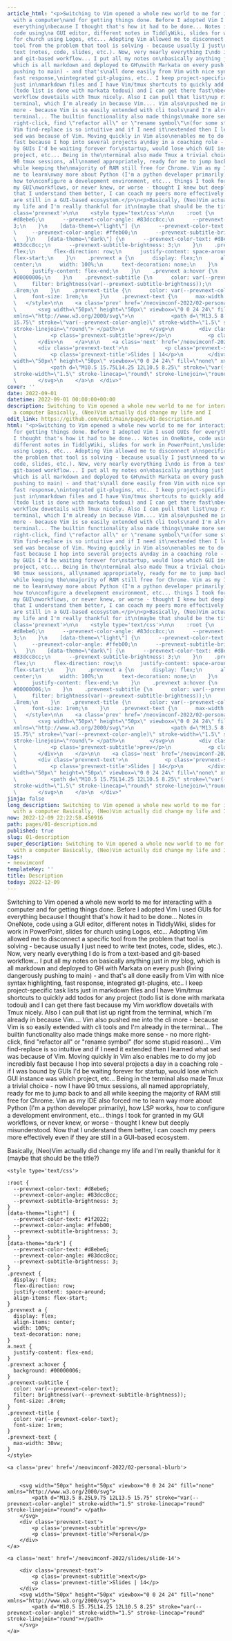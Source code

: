 ```yaml
---
article_html: "<p>Switching to Vim opened a whole new world to me for interacting
  with a computer\nand for getting things done. Before I adopted Vim I used GUIs for
  everything\nbecause I thought that's how it had to be done... Notes in OneNote,
  code using\na GUI editor, different notes in TiddlyWiki, slides for work in PowerPoint,\nslides
  for church using Logos, etc... Adopting Vim allowed me to disconnect a\nspecific
  tool from the problem that tool is solving - because usually I just\nneed to write
  text (notes, code, slides, etc.). Now, very nearly everything I\ndo is from a text-based
  and git-based workflow... I put all my notes on\nbasically anything just in my blog,
  which is all markdown and deployed to GH\nwith Markata on every push (living dangerously
  pushing to main) - and that's\nall done easily from Vim with nice syntax highlighting,
  fast response,\nintegrated git-plugins, etc.. I keep project-specific task lists
  just in\nmarkdown files and I have Vim/tmux shortcuts to quickly add todos for any\nproject
  (todo list is done with markata todoui) and I can get there fast\nbecause my Vim
  workflow dovetails with Tmux nicely. Also I can pull that list\nup right from the
  terminal, which I'm already in because Vim.... Vim also\npushed me into the cli
  more - because Vim is so easily extended with cli tools\nand I'm already in the
  terminal... The builtin functionality also made things\nmake more sense - no more
  right-click, find \"refactor all\" or \"rename symbol\"\n(for some stupid reason)...
  Vim find-replace is so intuitive and if I need it\nextended then I learned what
  sed was because of Vim. Moving quickly in Vim also\nenables me to do my job incredibly
  fast because I hop into several projects a\nday in a coaching role - if I was bound
  by GUIs I'd be waiting forever for\nstartup, would lose which GUI instance was which
  project, etc... Being in the\nterminal also made Tmux a trivial choice - now I have
  90 tmux sessions, all\nnamed appropriately, ready for me to jump back to and all
  while keeping the\nmajority of RAM still free for Chrome. Vim as my IDE also forced
  me to learn\nway more about Python (I'm a python developer primarily), how LSP works,
  how to\nconfigure a development environment, etc... things I took for granted in
  my GUI\nworkflows, or never knew, or worse - thought I knew but deeply misunderstood.\nNow
  that I understand them better, I can coach my peers more effectively even\nif they
  are still in a GUI-based ecosystem.</p>\n<p>Basically, (Neo)Vim actually did change
  my life and I'm really thankful for it\n(maybe that should be the title?)</p>\n<div
  class='prevnext'>\n\n    <style type='text/css'>\n\n    :root {\n      --prevnext-color-text:
  #d8ebe6;\n      --prevnext-color-angle: #83dcc8cc;\n      --prevnext-subtitle-brightness:
  3;\n    }\n    [data-theme=\"light\"] {\n      --prevnext-color-text: #1f2022;\n
  \     --prevnext-color-angle: #ffeb00;\n      --prevnext-subtitle-brightness: 3;\n
  \   }\n    [data-theme=\"dark\"] {\n      --prevnext-color-text: #d8ebe6;\n      --prevnext-color-angle:
  #83dcc8cc;\n      --prevnext-subtitle-brightness: 3;\n    }\n    .prevnext {\n      display:
  flex;\n      flex-direction: row;\n      justify-content: space-around;\n      align-items:
  flex-start;\n    }\n    .prevnext a {\n      display: flex;\n      align-items:
  center;\n      width: 100%;\n      text-decoration: none;\n    }\n    a.next {\n
  \     justify-content: flex-end;\n    }\n    .prevnext a:hover {\n      background:
  #00000006;\n    }\n    .prevnext-subtitle {\n      color: var(--prevnext-color-text);\n
  \     filter: brightness(var(--prevnext-subtitle-brightness));\n      font-size:
  .8rem;\n    }\n    .prevnext-title {\n      color: var(--prevnext-color-text);\n
  \     font-size: 1rem;\n    }\n    .prevnext-text {\n      max-width: 30vw;\n    }\n
  \   </style>\n\n    <a class='prev' href='/neovimconf-2022/02-personal-blurb'>\n\n\n
  \       <svg width=\"50px\" height=\"50px\" viewbox=\"0 0 24 24\" fill=\"none\"
  xmlns=\"http://www.w3.org/2000/svg\">\n            <path d=\"M13.5 8.25L9.75 12L13.5
  15.75\" stroke=\"var(--prevnext-color-angle)\" stroke-width=\"1.5\" stroke-linecap=\"round\"
  stroke-linejoin=\"round\"> </path>\n        </svg>\n        <div class='prevnext-text'>\n
  \           <p class='prevnext-subtitle'>prev</p>\n            <p class='prevnext-title'>Personal</p>\n
  \       </div>\n    </a>\n\n    <a class='next' href='/neovimconf-2022/slides/slide-14'>\n\n
  \       <div class='prevnext-text'>\n            <p class='prevnext-subtitle'>next</p>\n
  \           <p class='prevnext-title'>Slides | 14</p>\n        </div>\n        <svg
  width=\"50px\" height=\"50px\" viewbox=\"0 0 24 24\" fill=\"none\" xmlns=\"http://www.w3.org/2000/svg\">\n
  \           <path d=\"M10.5 15.75L14.25 12L10.5 8.25\" stroke=\"var(--prevnext-color-angle)\"
  stroke-width=\"1.5\" stroke-linecap=\"round\" stroke-linejoin=\"round\"></path>\n
  \       </svg>\n    </a>\n  </div>"
cover: ''
date: 2022-09-01
datetime: 2022-09-01 00:00:00+00:00
description: Switching to Vim opened a whole new world to me for interacting with
  a computer Basically, (Neo)Vim actually did change my life and I
edit_link: https://github.com/edit/main/pages/01-description.md
html: "<p>Switching to Vim opened a whole new world to me for interacting with a computer\nand
  for getting things done. Before I adopted Vim I used GUIs for everything\nbecause
  I thought that's how it had to be done... Notes in OneNote, code using\na GUI editor,
  different notes in TiddlyWiki, slides for work in PowerPoint,\nslides for church
  using Logos, etc... Adopting Vim allowed me to disconnect a\nspecific tool from
  the problem that tool is solving - because usually I just\nneed to write text (notes,
  code, slides, etc.). Now, very nearly everything I\ndo is from a text-based and
  git-based workflow... I put all my notes on\nbasically anything just in my blog,
  which is all markdown and deployed to GH\nwith Markata on every push (living dangerously
  pushing to main) - and that's\nall done easily from Vim with nice syntax highlighting,
  fast response,\nintegrated git-plugins, etc.. I keep project-specific task lists
  just in\nmarkdown files and I have Vim/tmux shortcuts to quickly add todos for any\nproject
  (todo list is done with markata todoui) and I can get there fast\nbecause my Vim
  workflow dovetails with Tmux nicely. Also I can pull that list\nup right from the
  terminal, which I'm already in because Vim.... Vim also\npushed me into the cli
  more - because Vim is so easily extended with cli tools\nand I'm already in the
  terminal... The builtin functionality also made things\nmake more sense - no more
  right-click, find \"refactor all\" or \"rename symbol\"\n(for some stupid reason)...
  Vim find-replace is so intuitive and if I need it\nextended then I learned what
  sed was because of Vim. Moving quickly in Vim also\nenables me to do my job incredibly
  fast because I hop into several projects a\nday in a coaching role - if I was bound
  by GUIs I'd be waiting forever for\nstartup, would lose which GUI instance was which
  project, etc... Being in the\nterminal also made Tmux a trivial choice - now I have
  90 tmux sessions, all\nnamed appropriately, ready for me to jump back to and all
  while keeping the\nmajority of RAM still free for Chrome. Vim as my IDE also forced
  me to learn\nway more about Python (I'm a python developer primarily), how LSP works,
  how to\nconfigure a development environment, etc... things I took for granted in
  my GUI\nworkflows, or never knew, or worse - thought I knew but deeply misunderstood.\nNow
  that I understand them better, I can coach my peers more effectively even\nif they
  are still in a GUI-based ecosystem.</p>\n<p>Basically, (Neo)Vim actually did change
  my life and I'm really thankful for it\n(maybe that should be the title?)</p>\n<div
  class='prevnext'>\n\n    <style type='text/css'>\n\n    :root {\n      --prevnext-color-text:
  #d8ebe6;\n      --prevnext-color-angle: #83dcc8cc;\n      --prevnext-subtitle-brightness:
  3;\n    }\n    [data-theme=\"light\"] {\n      --prevnext-color-text: #1f2022;\n
  \     --prevnext-color-angle: #ffeb00;\n      --prevnext-subtitle-brightness: 3;\n
  \   }\n    [data-theme=\"dark\"] {\n      --prevnext-color-text: #d8ebe6;\n      --prevnext-color-angle:
  #83dcc8cc;\n      --prevnext-subtitle-brightness: 3;\n    }\n    .prevnext {\n      display:
  flex;\n      flex-direction: row;\n      justify-content: space-around;\n      align-items:
  flex-start;\n    }\n    .prevnext a {\n      display: flex;\n      align-items:
  center;\n      width: 100%;\n      text-decoration: none;\n    }\n    a.next {\n
  \     justify-content: flex-end;\n    }\n    .prevnext a:hover {\n      background:
  #00000006;\n    }\n    .prevnext-subtitle {\n      color: var(--prevnext-color-text);\n
  \     filter: brightness(var(--prevnext-subtitle-brightness));\n      font-size:
  .8rem;\n    }\n    .prevnext-title {\n      color: var(--prevnext-color-text);\n
  \     font-size: 1rem;\n    }\n    .prevnext-text {\n      max-width: 30vw;\n    }\n
  \   </style>\n\n    <a class='prev' href='/neovimconf-2022/02-personal-blurb'>\n\n\n
  \       <svg width=\"50px\" height=\"50px\" viewbox=\"0 0 24 24\" fill=\"none\"
  xmlns=\"http://www.w3.org/2000/svg\">\n            <path d=\"M13.5 8.25L9.75 12L13.5
  15.75\" stroke=\"var(--prevnext-color-angle)\" stroke-width=\"1.5\" stroke-linecap=\"round\"
  stroke-linejoin=\"round\"> </path>\n        </svg>\n        <div class='prevnext-text'>\n
  \           <p class='prevnext-subtitle'>prev</p>\n            <p class='prevnext-title'>Personal</p>\n
  \       </div>\n    </a>\n\n    <a class='next' href='/neovimconf-2022/slides/slide-14'>\n\n
  \       <div class='prevnext-text'>\n            <p class='prevnext-subtitle'>next</p>\n
  \           <p class='prevnext-title'>Slides | 14</p>\n        </div>\n        <svg
  width=\"50px\" height=\"50px\" viewbox=\"0 0 24 24\" fill=\"none\" xmlns=\"http://www.w3.org/2000/svg\">\n
  \           <path d=\"M10.5 15.75L14.25 12L10.5 8.25\" stroke=\"var(--prevnext-color-angle)\"
  stroke-width=\"1.5\" stroke-linecap=\"round\" stroke-linejoin=\"round\"></path>\n
  \       </svg>\n    </a>\n  </div>"
jinja: false
long_description: Switching to Vim opened a whole new world to me for interacting
  with a computer Basically, (Neo)Vim actually did change my life and I
now: 2022-12-09 22:22:58.450916
path: pages/01-description.md
published: true
slug: 01-description
super_description: Switching to Vim opened a whole new world to me for interacting
  with a computer Basically, (Neo)Vim actually did change my life and I
tags:
- neovimconf
templateKey: ''
title: Description
today: 2022-12-09
---
```


Switching to Vim opened a whole new world to me for interacting with a computer
and for getting things done. Before I adopted Vim I used GUIs for everything
because I thought that's how it had to be done... Notes in OneNote, code using
a GUI editor, different notes in TiddlyWiki, slides for work in PowerPoint,
slides for church using Logos, etc... Adopting Vim allowed me to disconnect a
specific tool from the problem that tool is solving - because usually I just
need to write text (notes, code, slides, etc.). Now, very nearly everything I
do is from a text-based and git-based workflow... I put all my notes on
basically anything just in my blog, which is all markdown and deployed to GH
with Markata on every push (living dangerously pushing to main) - and that's
all done easily from Vim with nice syntax highlighting, fast response,
integrated git-plugins, etc.. I keep project-specific task lists just in
markdown files and I have Vim/tmux shortcuts to quickly add todos for any
project (todo list is done with markata todoui) and I can get there fast
because my Vim workflow dovetails with Tmux nicely. Also I can pull that list
up right from the terminal, which I'm already in because Vim.... Vim also
pushed me into the cli more - because Vim is so easily extended with cli tools
and I'm already in the terminal... The builtin functionality also made things
make more sense - no more right-click, find "refactor all" or "rename symbol"
(for some stupid reason)... Vim find-replace is so intuitive and if I need it
extended then I learned what sed was because of Vim. Moving quickly in Vim also
enables me to do my job incredibly fast because I hop into several projects a
day in a coaching role - if I was bound by GUIs I'd be waiting forever for
startup, would lose which GUI instance was which project, etc... Being in the
terminal also made Tmux a trivial choice - now I have 90 tmux sessions, all
named appropriately, ready for me to jump back to and all while keeping the
majority of RAM still free for Chrome. Vim as my IDE also forced me to learn
way more about Python (I'm a python developer primarily), how LSP works, how to
configure a development environment, etc... things I took for granted in my GUI
workflows, or never knew, or worse - thought I knew but deeply misunderstood.
Now that I understand them better, I can coach my peers more effectively even
if they are still in a GUI-based ecosystem.

Basically, (Neo)Vim actually did change my life and I'm really thankful for it
(maybe that should be the title?)
<div class='prevnext'>

    <style type='text/css'>

    :root {
      --prevnext-color-text: #d8ebe6;
      --prevnext-color-angle: #83dcc8cc;
      --prevnext-subtitle-brightness: 3;
    }
    [data-theme="light"] {
      --prevnext-color-text: #1f2022;
      --prevnext-color-angle: #ffeb00;
      --prevnext-subtitle-brightness: 3;
    }
    [data-theme="dark"] {
      --prevnext-color-text: #d8ebe6;
      --prevnext-color-angle: #83dcc8cc;
      --prevnext-subtitle-brightness: 3;
    }
    .prevnext {
      display: flex;
      flex-direction: row;
      justify-content: space-around;
      align-items: flex-start;
    }
    .prevnext a {
      display: flex;
      align-items: center;
      width: 100%;
      text-decoration: none;
    }
    a.next {
      justify-content: flex-end;
    }
    .prevnext a:hover {
      background: #00000006;
    }
    .prevnext-subtitle {
      color: var(--prevnext-color-text);
      filter: brightness(var(--prevnext-subtitle-brightness));
      font-size: .8rem;
    }
    .prevnext-title {
      color: var(--prevnext-color-text);
      font-size: 1rem;
    }
    .prevnext-text {
      max-width: 30vw;
    }
    </style>
    
    <a class='prev' href='/neovimconf-2022/02-personal-blurb'>
    

        <svg width="50px" height="50px" viewbox="0 0 24 24" fill="none" xmlns="http://www.w3.org/2000/svg">
            <path d="M13.5 8.25L9.75 12L13.5 15.75" stroke="var(--prevnext-color-angle)" stroke-width="1.5" stroke-linecap="round" stroke-linejoin="round"> </path>
        </svg>
        <div class='prevnext-text'>
            <p class='prevnext-subtitle'>prev</p>
            <p class='prevnext-title'>Personal</p>
        </div>
    </a>
    
    <a class='next' href='/neovimconf-2022/slides/slide-14'>
    
        <div class='prevnext-text'>
            <p class='prevnext-subtitle'>next</p>
            <p class='prevnext-title'>Slides | 14</p>
        </div>
        <svg width="50px" height="50px" viewbox="0 0 24 24" fill="none" xmlns="http://www.w3.org/2000/svg">
            <path d="M10.5 15.75L14.25 12L10.5 8.25" stroke="var(--prevnext-color-angle)" stroke-width="1.5" stroke-linecap="round" stroke-linejoin="round"></path>
        </svg>
    </a>
  </div>